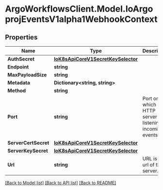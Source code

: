 # ArgoWorkflowsClient.Model.IoArgoprojEventsV1alpha1WebhookContext

## Properties

Name | Type | Description | Notes
------------ | ------------- | ------------- | -------------
**AuthSecret** | [**IoK8sApiCoreV1SecretKeySelector**](IoK8sApiCoreV1SecretKeySelector.md) |  | [optional] 
**Endpoint** | **string** |  | [optional] 
**MaxPayloadSize** | **string** |  | [optional] 
**Metadata** | **Dictionary&lt;string, string&gt;** |  | [optional] 
**Method** | **string** |  | [optional] 
**Port** | **string** | Port on which HTTP server is listening for incoming events. | [optional] 
**ServerCertSecret** | [**IoK8sApiCoreV1SecretKeySelector**](IoK8sApiCoreV1SecretKeySelector.md) |  | [optional] 
**ServerKeySecret** | [**IoK8sApiCoreV1SecretKeySelector**](IoK8sApiCoreV1SecretKeySelector.md) |  | [optional] 
**Url** | **string** | URL is the url of the server. | [optional] 

[[Back to Model list]](../README.md#documentation-for-models) [[Back to API list]](../README.md#documentation-for-api-endpoints) [[Back to README]](../README.md)

